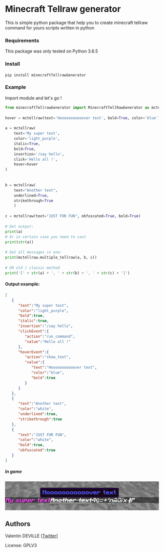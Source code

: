 # Minecraft Tellraw generator

This is simple python package that help you to create minecraft tellraw command for yours scripts written in python

### Requirements
This package was only tested on Python 3.6.5

### Install
``pip install minecraftTellrawGenerator``

### Example
Import module and let's go !
```python
from minecraftTellrawGenerator import MinecraftTellRawGenerator as mctellraw

hover = mctellraw(text='Hooooooooooover text', bold=True, color='blue')

a = mctellraw(
    text='My super text',
    color='light_purple',
    italic=True,
    bold=True,
    insertion='/say hello',
    click='Hello all !',
    hover=hover
)


b = mctellraw(
    text="Another text",
    underlined=True,
    strikethrough=True
    )

c = mctellraw(text="JUST FOR FUN", obfuscated=True, bold=True)

# Get output:
print(a)
# Or in certain case you need to cast
print(str(a))

# Get all messages in one:
print(mctellraw.multiple_tellraw(a, b, c))

# OR old / classic method
print('[' + str(a) + ', ' + str(b) + ', ' + str(c) + ']')

```

#### Output example:
```json
[
   {
      "text":"My super text",
      "color":"light_purple",
      "bold":true,
      "italic":true,
      "insertion":"/say hello",
      "clickEvent":{
         "action":"run_command",
         "value":"Hello all !"
      },
      "hoverEvent":{
         "action":"show_text",
         "value":{
            "text":"Hooooooooooover text",
            "color":"blue",
            "bold":true
         }
      }
   },
   {
      "text":"Another text",
      "color":"white",
      "underlined":true,
      "strikethrough":true
   },
   {
      "text":"JUST FOR FUN",
      "color":"white",
      "bold":true,
      "obfuscated":true
   }
]
```

##### In game
![Example](img/screenshot.png)

## Authors

Valentin DEVILLE [[Twitter](https://twitter.com/MyTheValentinus)]

License: GPLV3
